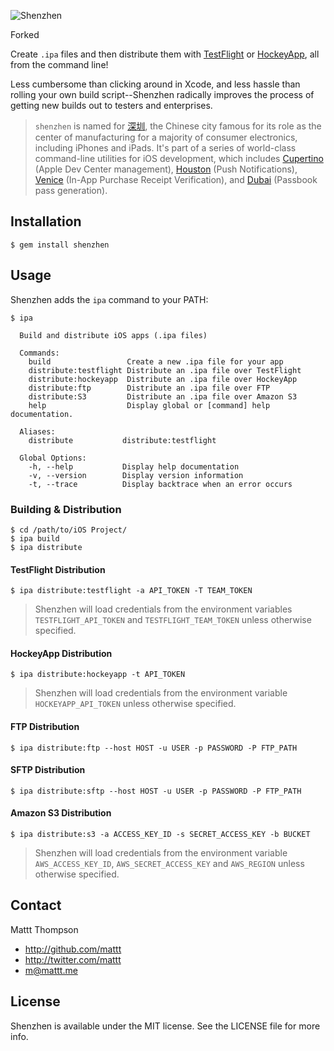 ![Shenzhen](https://raw.github.com/mattt/nomad-cli.com/assets/shenzhen-banner.png)

Forked

Create `.ipa` files and then distribute them with [TestFlight](https://testflightapp.com/) or [HockeyApp](http://www.hockeyapp.net), all from the command line!

Less cumbersome than clicking around in Xcode, and less hassle than rolling your own build script--Shenzhen radically improves the process of getting new builds out to testers and enterprises.

> `shenzhen` is named for [深圳](http://en.wikipedia.org/wiki/Shenzhen), the Chinese city famous for its role as the center of manufacturing for a majority of consumer electronics, including iPhones and iPads.
> It's part of a series of world-class command-line utilities for iOS development, which includes [Cupertino](https://github.com/mattt/cupertino) (Apple Dev Center management), [Houston](https://github.com/mattt/houston) (Push Notifications), [Venice](https://github.com/mattt/venice) (In-App Purchase Receipt Verification), and [Dubai](https://github.com/mattt/dubai) (Passbook pass generation).

## Installation

    $ gem install shenzhen

## Usage

Shenzhen adds the `ipa` command to your PATH:

    $ ipa

      Build and distribute iOS apps (.ipa files)

      Commands:
        build                 Create a new .ipa file for your app
        distribute:testflight Distribute an .ipa file over TestFlight
        distribute:hockeyapp  Distribute an .ipa file over HockeyApp
        distribute:ftp        Distribute an .ipa file over FTP
        distribute:S3         Distribute an .ipa file over Amazon S3
        help                  Display global or [command] help documentation.

      Aliases:
        distribute           distribute:testflight

      Global Options:
        -h, --help           Display help documentation
        -v, --version        Display version information
        -t, --trace          Display backtrace when an error occurs

### Building & Distribution

    $ cd /path/to/iOS Project/
    $ ipa build
    $ ipa distribute

#### TestFlight Distribution

    $ ipa distribute:testflight -a API_TOKEN -T TEAM_TOKEN

> Shenzhen will load credentials from the environment variables `TESTFLIGHT_API_TOKEN` and `TESTFLIGHT_TEAM_TOKEN` unless otherwise specified.

#### HockeyApp Distribution

    $ ipa distribute:hockeyapp -t API_TOKEN

> Shenzhen will load credentials from the environment variable `HOCKEYAPP_API_TOKEN` unless otherwise specified.

#### FTP Distribution

    $ ipa distribute:ftp --host HOST -u USER -p PASSWORD -P FTP_PATH

#### SFTP Distribution

    $ ipa distribute:sftp --host HOST -u USER -p PASSWORD -P FTP_PATH

#### Amazon S3 Distribution

    $ ipa distribute:s3 -a ACCESS_KEY_ID -s SECRET_ACCESS_KEY -b BUCKET

> Shenzhen will load credentials from the environment variable `AWS_ACCESS_KEY_ID`, `AWS_SECRET_ACCESS_KEY` and `AWS_REGION` unless otherwise specified.

## Contact

Mattt Thompson

- http://github.com/mattt
- http://twitter.com/mattt
- m@mattt.me

## License

Shenzhen is available under the MIT license. See the LICENSE file for more info.
